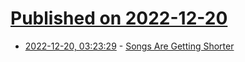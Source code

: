 # [Published on 2022-12-20](index.md)

* [2022-12-20, 03:23:29](https://news.ycombinator.com/item?id=34061165) - [Songs Are Getting Shorter](https://www.billboard.com/pro/songs-getting-shorter-tiktok-streaming/)
